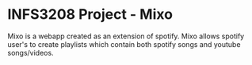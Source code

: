 # INFS3208 Project - Mixo
Mixo is a webapp created as an extension of spotify. Mixo allows spotify user's to create playlists which contain both spotify songs and youtube songs/videos.

